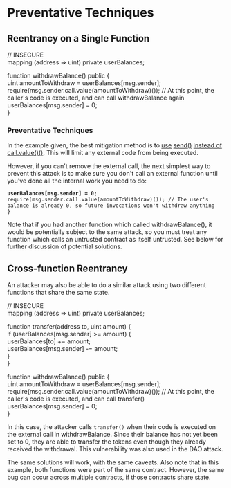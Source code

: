 # Preventative Techniques

## Reentrancy on a Single Function

// INSECURE  
mapping \(address =&gt; uint\) private userBalances;

function withdrawBalance\(\) public {  
    uint amountToWithdraw = userBalances\[msg.sender\];  
    require\(msg.sender.call.value\(amountToWithdraw\)\(\)\); // At this point, the caller's code is executed, and can call withdrawBalance again  
    userBalances\[msg.sender\] = 0;  
}

### Preventative Techniques

In the example given, the best mitigation method is to [use](https://consensys.github.io/smart-contract-best-practices/recommendations#send-vs-call-value) [send\(\)](https://consensys.github.io/smart-contract-best-practices/recommendations#send-vs-call-value) [instead of](https://consensys.github.io/smart-contract-best-practices/recommendations#send-vs-call-value) [call.value\(\)\(\)](https://consensys.github.io/smart-contract-best-practices/recommendations#send-vs-call-value). This will limit any external code from being executed.

However, if you can't remove the external call, the next simplest way to prevent this attack is to make sure you don't call an external function until you've done all the internal work you need to do:

**`userBalances[msg.sender] = 0;`**  
`require(msg.sender.call.value(amountToWithdraw)()); // The user's balance is already 0, so future invocations won't withdraw anything  
}`

Note that if you had another function which called withdrawBalance\(\), it would be potentially subject to the same attack, so you must treat any function which calls an untrusted contract as itself untrusted. See below for further discussion of potential solutions.

## Cross-function Reentrancy

An attacker may also be able to do a similar attack using two different functions that share the same state.

// INSECURE  
mapping \(address =&gt; uint\) private userBalances;

function transfer\(address to, uint amount\) {  
    if \(userBalances\[msg.sender\] &gt;= amount\) {  
       userBalances\[to\] += amount;  
       userBalances\[msg.sender\] -= amount;  
    }  
}

function withdrawBalance\(\) public {  
    uint amountToWithdraw = userBalances\[msg.sender\];  
    require\(msg.sender.call.value\(amountToWithdraw\)\(\)\); // At this point, the caller's code is executed, and can call transfer\(\)  
    userBalances\[msg.sender\] = 0;  
}

In this case, the attacker calls `transfer()` when their code is executed on the external call in withdrawBalance. Since their balance has not yet been set to 0, they are able to transfer the tokens even though they already received the withdrawal. This vulnerability was also used in the DAO attack.

The same solutions will work, with the same caveats. Also note that in this example, both functions were part of the same contract. However, the same bug can occur across multiple contracts, if those contracts share state.

